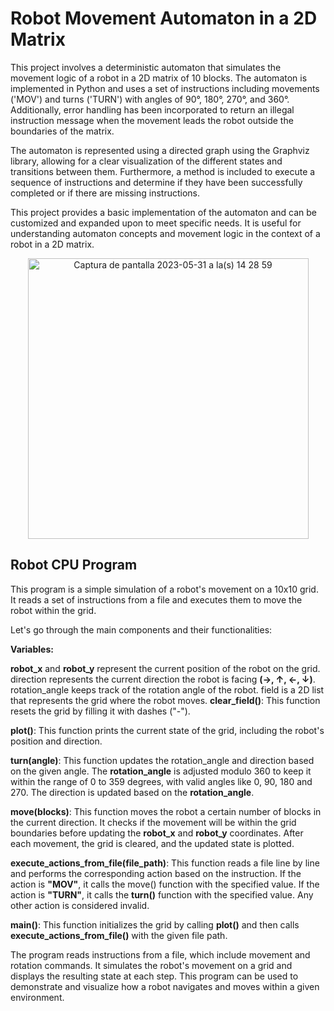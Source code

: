 # Robot Movement Automaton in a 2D Matrix

This project involves a deterministic automaton that simulates the movement logic of a robot in a 2D matrix of 10 blocks. The automaton is implemented in Python and uses a set of instructions including movements ('MOV') and turns ('TURN') with angles of 90°, 180°, 270°, and 360°. Additionally, error handling has been incorporated to return an illegal instruction message when the movement leads the robot outside the boundaries of the matrix.

The automaton is represented using a directed graph using the Graphviz library, allowing for a clear visualization of the different states and transitions between them. Furthermore, a method is included to execute a sequence of instructions and determine if they have been successfully completed or if there are missing instructions.

This project provides a basic implementation of the automaton and can be customized and expanded upon to meet specific needs. It is useful for understanding automaton concepts and movement logic in the context of a robot in a 2D matrix.

<p align="center">
<img width="449" alt="Captura de pantalla 2023-05-31 a la(s) 14 28 59" src="https://github.com/Neuvax/ProjectRobin/assets/114161329/c8e0d4c8-3101-4f86-a8c8-29ee13d550fe">
</p>
  
## Robot CPU Program

This program is a simple simulation of a robot's movement on a 10x10 grid. It reads a set of instructions from a file and executes them to move the robot within the grid.

Let's go through the main components and their functionalities:

**Variables:**

**robot_x** and **robot_y** represent the current position of the robot on the grid.
direction represents the current direction the robot is facing **(->, ↑, <-, ↓)**.
rotation_angle keeps track of the rotation angle of the robot.
field is a 2D list that represents the grid where the robot moves.
**clear_field()**: This function resets the grid by filling it with dashes ("-").

**plot()**: This function prints the current state of the grid, including the robot's position and direction.

**turn(angle)**: This function updates the rotation_angle and direction based on the given angle. The **rotation_angle** is adjusted modulo 360 to keep it within the range of 0 to 359 degrees, with valid angles like 0, 90, 180 and 270. The direction is updated based on the **rotation_angle**.

**move(blocks)**: This function moves the robot a certain number of blocks in the current direction. It checks if the movement will be within the grid boundaries before updating the **robot_x** and **robot_y** coordinates. After each movement, the grid is cleared, and the updated state is plotted.

**execute_actions_from_file(file_path)**: This function reads a file line by line and performs the corresponding action based on the instruction. If the action is **"MOV"**, it calls the move() function with the specified value. If the action is **"TURN"**, it calls the **turn()** function with the specified value. Any other action is considered invalid.

**main()**: This function initializes the grid by calling **plot()** and then calls **execute_actions_from_file()** with the given file path.

The program reads instructions from a file, which include movement and rotation commands. It simulates the robot's movement on a grid and displays the resulting state at each step. This program can be used to demonstrate and visualize how a robot navigates and moves within a given environment.
